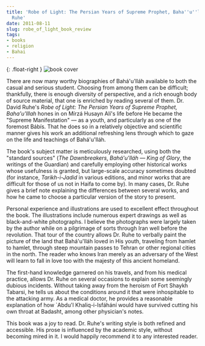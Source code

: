 ```yaml
---
title: 'Robe of Light: The Persian Years of Supreme Prophet, Baha''u''lllah, by David
  Ruhe'
date: 2011-08-11
slug: robe_of_light_book_review
tags:
- books
- religion
- Bahai
---
```


{: .float-right }
![book cover](http://photo.goodreads.com/books/1178904270m/851669.jpg)

There are now many worthy biographies of Bah&aacute;'u'll&aacute;h available to
both the casual and serious student. Choosing from among them can be difficult;
thankfully, there is enough diversity of perspective, and a rich enough body of
source material, that one is enriched by reading several of them. Dr. David
Ruhe's _Robe of Light: The Persian Years of Supreme Prophet, Baha'u'lllah_ hones
in on M&iacute;rz&aacute; Husayn Al&iacute;'s life before He became the "Supreme
Manifestation" &mdash; as a youth, and particularly as one of the foremost
B&aacute;b&iacute;s. That he does so in a relatively objective and scientific
manner gives his work an additional refreshing lens through which to gaze on the
life and teachings of Bah&aacute;'u'll&aacute;h.

<!-- truncate -->

The book's subject matter is meticulously researched, using both the "standard
sources" (_The Dawnbreakers_, _Bah&aacute;'u'll&aacute;h &mdash; King of Glory_,
the writings of the Guardian) and carefully employing other historical works
whose usefulness is granted, but large-scale accuracy sometimes doubted (for
instance, _Tarikh-i-Jadid_ in various editions, and minor works that are
difficult for those of us not in Haifa to come by). In many cases, Dr. Ruhe
gives a brief note explaining the differences between several works, and how he
came to choose a particular version of the story to present.

Personal experience and illustrations are used to excellent effect throughout
the book. The illustrations include numerous expert drawings as well as
black-and-white photographs. I believe the photographs were largely taken by the
author while on a pilgrimage of sorts through Iran well before the revolution.
That tour of the country allows Dr. Ruhe to verbally paint the picture of the
land that Bah&aacute;'u'll&aacute;h loved in His youth, traveling from hamlet to
hamlet, through steep mountain passes to Tehran or other regional cities in the
north. The reader who knows Iran merely as an adversary of the West will learn
to fall in love too with the majesty of this ancient homeland.

The first-hand knowledge garnered on his travels, and from his medical practice,
allows Dr. Ruhe on several occasions to explain some seemingly dubious
incidents. Without taking away from the heroism of Fort Shaykh Tabarsi, he tells
us about the conditions around it that were inhospitable to the attacking army.
As a medical doctor, he provides a reasonable explanation of how `Abdu'l
Khaliq-i-Isf&aacute;h&aacute;n&iacute; would have survived cutting his own
throat at Badasht, among other physician's notes.

This book was a joy to read. Dr. Ruhe's writing style is both refined and
accessible. His prose is influenced by the academic style, without becoming
mired in it. I would happily recommend it to any interested reader.
